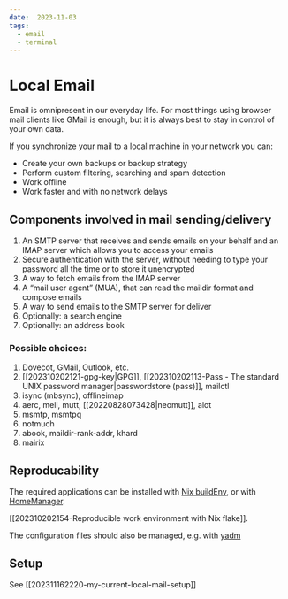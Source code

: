 ```yaml
---
date:  2023-11-03
tags:
  - email
  - terminal
---
```


# Local Email

Email is omnipresent in our everyday life. For most things using browser mail
clients like GMail is enough, but it is always best to stay in control of your
own data.

If you synchronize your mail to a local machine in your network you can:

  - Create your own backups or backup strategy
  - Perform custom filtering, searching and spam detection
  - Work offline
  - Work faster and with no network delays

## Components involved in mail sending/delivery

1. An SMTP server that receives and sends emails on your behalf and an IMAP
   server which allows you to access your emails
2. Secure authentication with the server, without needing to type your password
   all the time or to store it unencrypted
3. A way to fetch emails from the IMAP server
4. A “mail user agent” (MUA), that can read the maildir format and compose
   emails 
5. A way to send emails to the SMTP server for deliver
6. Optionally: a search engine
7. Optionally: an address book

### Possible choices:

1. Dovecot, GMail, Outlook, etc.
2. [[202310202121-gpg-key|GPG]], [[202310202113-Pass - The standard UNIX password manager|passwordstore (pass)]],
   mailctl
3. isync (mbsync), offlineimap
4. aerc, meli, mutt, [[20220828073428|neomutt]], alot
5. msmtp, msmtpq
6. notmuch
7. abook, maildir-rank-addr, khard
8. mairix

## Reproducability

The required applications can be installed with
[Nix buildEnv](https://github.com/NixOS/nixpkgs/tree/master/pkgs/build-support/buildenv),
or with [HomeManager](https://github.com/nix-community/home-manager).

[[202310202154-Reproducible work environment with Nix flake]].

The configuration files should also be managed, e.g. with [yadm](https://yadm.io/)

## Setup

See [[202311162220-my-current-local-mail-setup]]
